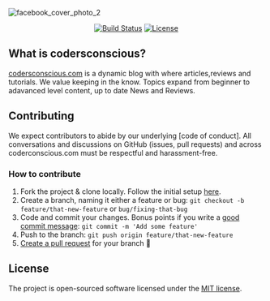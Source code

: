 ![facebook_cover_photo_2](https://user-images.githubusercontent.com/19755484/46249387-7a897500-c3f6-11e8-86a0-439550090874.png)

<p align="center">
<a href="https://travis-ci.org/laravel/framework"><img src="https://travis-ci.org/laravel/framework.svg" alt="Build Status"></a>
<a href="https://packagist.org/packages/laravel/framework"><img src="https://poser.pugx.org/laravel/framework/license.svg" alt="License"></a>
</p>

## What is codersconscious?

[codersconscious.com](https://codersconscious.com)  is a dynamic blog with where articles,reviews and tutorials. We value keeping in the know. Topics expand from beginner to adavanced level content, up to date News and Reviews.

## Contributing

We expect contributors to abide by our underlying [code of conduct]. All conversations and discussions on GitHub (issues, pull requests) and across coderconscious.com must be respectful and harassment-free.

### How to contribute

1.  Fork the project & clone locally. Follow the initial setup [here](#getting-started).
2.  Create a branch, naming it either a feature or bug: `git checkout -b feature/that-new-feature` or `bug/fixing-that-bug`
3.  Code and commit your changes. Bonus points if you write a [good commit message](https://John.Doe.io/posts/git-commit/): `git commit -m 'Add some feature'`
4.  Push to the branch: `git push origin feature/that-new-feature`
5.  [Create a pull request](#create-a-pull-request) for your branch 🎉

## License

The project is open-sourced software licensed under the [MIT license](https://opensource.org/licenses/MIT).
